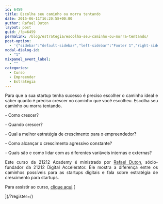 ```yaml
---
id: 6459
title: Escolha seu caminho ou morra tentando
date: 2015-06-11T16:20:58+00:00
author: Rafael Duton
layout: post
guid: /?p=6459
permalink: /blog/estrategia/escolha-seu-caminho-ou-morra-tentando/
post-option:
  - '{"sidebar":"default-sidebar","left-sidebar":"Footer 1","right-sidebar":"Footer 1","page-title":"","page-caption":""}'
modal-dialog-id:
  - "1"
mixpanel_event_label:
  - ""
categories:
  - Curso
  - Empreender
  - Estratégia
---
```

<p style="text-align: justify;">
  Para que a sua startup tenha sucesso é preciso escolher o caminho ideal e saber quanto é preciso crescer no caminho que você escolheu. Escolha seu caminho ou morra tentando.
</p>

<p style="text-align: justify;">
  - Como crescer?
</p>

<p style="text-align: justify;">
  - Quando crescer?
</p>

<p style="text-align: justify;">
  - Qual a melhor estratégia de crescimento para o empreendedor?
</p>

<p style="text-align: justify;">
  - Como alcançar o crescimento agressivo constante?
</p>

<p style="text-align: justify;">
  - Quais são e como lidar com as diferentes variáveis internas e externas?
</p>

<p style="text-align: justify;">
  Este curso da 21212 Academy é ministrado por <a href="https://br.linkedin.com/in/duton/pt" target="_blank">Rafael Duton</a>, sócio-fundador da 21212 Digital Accelerator. Ele mostra a diferença entre os caminhos possíveis para as startups digitais e fala sobre estratégia de crescimento para startups.
</p>

Para assistir ao curso, <a href="/course/escolha-seu-caminho" target="_blank">clique aqui</a>.[

](/?register=/)